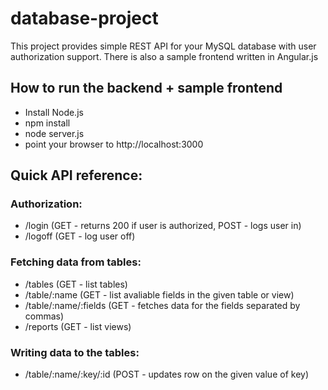 # database-project
This project provides simple REST API for your MySQL database with user authorization support.
There is also a sample frontend written in Angular.js

## How to run the backend + sample frontend
* Install Node.js
* npm install
* node server.js
* point your browser to http://localhost:3000

## Quick API reference:
### Authorization:
* /login (GET - returns 200 if user is authorized, POST - logs user in)
* /logoff (GET - log user off)
 
### Fetching data from tables:
* /tables (GET - list tables)
* /table/:name (GET - list avaliable fields in the given table or view)
* /table/:name/:fields (GET - fetches data for the fields separated by commas)
* /reports (GET - list views)
 
### Writing data to the tables:
* /table/:name/:key/:id (POST - updates row on the given value of key)
